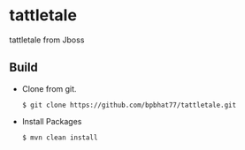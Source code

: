 # tattletale
tattletale from Jboss

## Build

- Clone from git.

  ```
  $ git clone https://github.com/bpbhat77/tattletale.git
  ```

- Install Packages

  ```
  $ mvn clean install
  ```
